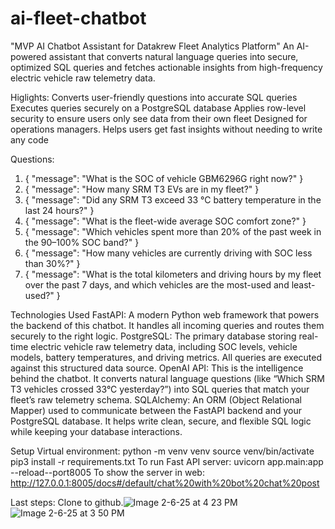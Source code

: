 # ai-fleet-chatbot
"MVP AI Chatbot Assistant for Datakrew Fleet Analytics Platform"
An AI-powered assistant that converts natural language queries into secure, optimized SQL queries and fetches actionable insights from high-frequency electric vehicle raw telemetry data.

Higlights:
Converts user-friendly questions into accurate SQL queries
Executes queries securely on a PostgreSQL database
Applies row-level security to ensure users only see data from their own fleet
Designed for operations managers.
Helps users get fast insights without needing to write any code

Questions:
1. { "message": "What is the SOC of vehicle GBM6296G right now?" }
2. { "message": "How many SRM T3 EVs are in my fleet?" }
3. { "message": "Did any SRM T3 exceed 33 °C battery temperature in the last 24 hours?" }
4. { "message": "What is the fleet-wide average SOC comfort zone?" }
5. { "message": "Which vehicles spent more than 20% of the past week in the 90–100% SOC band?" }
6. { "message": "How many vehicles are currently driving with SOC less than 30%?" }
7. { "message": "What is the total kilometers and driving hours by my fleet over the past 7 days, and which vehicles are the most-used and least-used?" }


Technologies Used
FastAPI: A modern Python web framework that powers the backend of this chatbot. It handles all incoming queries and routes them securely to the right logic.
PostgreSQL: The primary database storing real-time electric vehicle raw telemetry data, including SOC levels, vehicle models, battery temperatures, and driving metrics. All queries are executed against this structured data source.
OpenAI API: This is the intelligence behind the chatbot. It converts natural language questions (like “Which SRM T3 vehicles crossed 33°C yesterday?”) into SQL queries that match your fleet’s  raw telemetry schema.
SQLAlchemy: An ORM (Object Relational Mapper) used to communicate between the FastAPI backend and your PostgreSQL database. It helps write clean, secure, and flexible SQL logic while keeping your database interactions.

Setup Virtual environment: 
python -m venv venv
source venv/bin/activate
pip3 install -r requirements.txt
To run Fast API server: 
uvicorn app.main:app --reload--port8005
To show the server in web:
http://127.0.0.1:8005/docs#/default/chat%20with%20bot%20chat%20post

Last steps: 
Clone to github.![Image 2-6-25 at 4 23 PM](https://github.com/user-attachments/assets/5c7d18bb-9cbd-4a28-8e5f-aa49282b623c)
![Image 2-6-25 at 3 50 PM](https://github.com/user-attachments/assets/6c2f8c76-d387-480c-80ea-8221685345cc)

